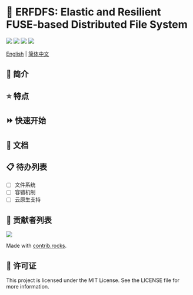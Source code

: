 # 🚀 ERFDFS: Elastic and Resilient FUSE-based Distributed File System
![](https://img.shields.io/badge/release-v0.0.1-blue)
![](https://img.shields.io/badge/unit%20tests-passing-brightgreen)
![](https://img.shields.io/badge/python--fuse-1.0.5-blueviolet)
![](https://img.shields.io/github/stars/PKUcoldkeyboard/ERFFS?style=social)

[English](README-en.md) | [简体中文](README.md)

## 📝 简介

## ⭐ 特点

## ⏩ 快速开始

## 📖 文档

## 📋 待办列表
* [ ] 文件系统
* [ ] 容错机制
* [ ] 云原生支持

## 🙌 贡献者列表
<a href="https://github.com/PKUcoldkeyboard/ERFFS/graphs/contributors">
  <img src="https://contrib.rocks./image?repo=PKUcoldkeyboard/ERFFS" />
</a>

Made with [contrib.rocks](https://contrib.rocks.).

## 📜 许可证
This project is licensed under the MIT License. See the LICENSE file for more information.
